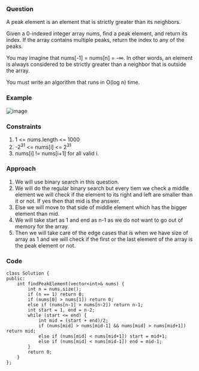 **<h3>Question</h3>**

A peak element is an element that is strictly greater than its neighbors.

Given a 0-indexed integer array nums, find a peak element, and return its index. If the array contains multiple peaks, return the index to any of the peaks.

You may imagine that nums[-1] = nums[n] = -∞. In other words, an element is always considered to be strictly greater than a neighbor that is outside the array.

You must write an algorithm that runs in O(log n) time.

**<h3>Example</h3>**

![image](https://github.com/harshy1718/DSA-Fellowship-Problems/assets/129788726/a79956c4-8d15-439a-96d3-8e464c6708c9)

**<h3>Constraints</h3>**

1. 1 <= nums.length <= 1000
2. -2<sup>31</sup> <= nums[i] <= 2<sup>31</sup>
3. nums[i] != nums[i+1] for all valid i.

**<h3>Approach</h3>**

1. We will use binary search in this question.
2. We will do the regular binary search but every tiem we check a middle element we will check if the element to its right and left are smaller than it or not. If yes then that mid is the answer.
3. Else we will move to that side of middle element which has the bigger element than mid.
4. We will take start as 1 and end as n-1 as we do not want to go out of memory for the array.
5. Then we will take care of the edge cases that is when we have size of array as 1 and we will check if the first or the last element of the array is the peak element or not.

**<h3>Code</h3>**

```
class Solution {
public:
    int findPeakElement(vector<int>& nums) {
        int n = nums.size();
        if (n == 1) return 0;
        if (nums[0] > nums[1]) return 0;
        else if (nums[n-1] > nums[n-2]) return n-1;
        int start = 1, end = n-2;
        while (start <= end) {
            int mid = (start + end)/2;
            if (nums[mid] > nums[mid-1] && nums[mid] > nums[mid+1]) return mid;
            else if (nums[mid] < nums[mid+1]) start = mid+1;
            else if (nums[mid] < nums[mid-1]) end = mid-1;
        }
        return 0;
    }
};
```
